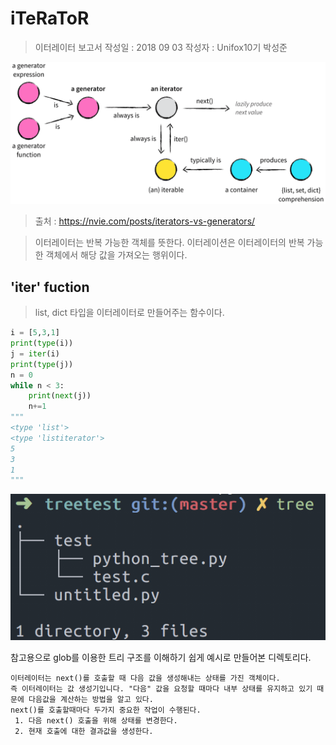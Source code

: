 # iTeRaToR 
> 이터레이터 보고서
> 작성일 : 2018 09 03
> 작성자 : Unifox10기 박성준

![image](./capture/relationships.png)
> 출처 : https://nvie.com/posts/iterators-vs-generators/

> 이터레이터는 반복 가능한 객체를 뜻한다.
> 이터레이션은 이터레이터의 반복 가능한 객체에서 해당 값을 가져오는 행위이다.

## 'iter' fuction
> list, dict 타입을 이터레이터로 만들어주는 함수이다.

```python
i = [5,3,1]
print(type(i))
j = iter(i)
print(type(j))
n = 0
while n < 3:
	print(next(j)) 
	n+=1
"""
<type 'list'>
<type 'listiterator'>
5
3
1
"""
```

![image](./capture/tree.png)

참고용으로 glob를 이용한 트리 구조를 이해하기 쉽게 예시로 만들어본 디렉토리다.

```
이터레이터는 next()를 호출할 때 다음 값을 생성해내는 상태를 가진 객체이다.
즉 이터레이터는 값 생성기입니다. "다음" 값을 요청할 때마다 내부 상태를 유지하고 있기 때문에 다음값을 계산하는 방법을 알고 있다.
next()를 호출할때마다 두가지 중요한 작업이 수행된다.
 1. 다음 next() 호출을 위해 상태를 변경한다. 
 2. 현재 호출에 대한 결과값을 생성한다. 
```